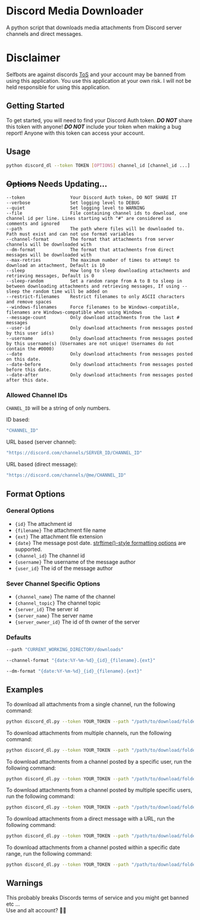 # Discord Media Downloader

A python script that downloads media attachments from Discord server channels and direct messages.

# Disclaimer

Selfbots are against discords [ToS](https://discord.com/terms) and your account may be banned from using this application. You use this application at your own risk. I will not be held responsible for using this application.

## Getting Started

To get started, you will need to find your Discord Auth token. **_DO NOT_** share this token with anyone! **_DO NOT_** include your token when making a bug report! Anyone with this token can access your account.

## Usage

```bash
python discord_dl --token TOKEN [OPTIONS] channel_id [channel_id ...]
```

## ~~Options~~ Needs Updating...

    --token                 Your Discord Auth token, DO NOT SHARE IT
    --verbose               Set logging level to DEBUG
    --quiet                 Set logging level to WARNING
    --file                  File containing channel ids to download, one channel id per line. Lines starting with "#" are considered as comments and ignored
    --path                  The path where files will be downloaded to. Path must exist and can not use format variables
    --channel-format        The format that attachments from server channels will be downloaded with
    --dm-format             The format that attachments from direct messages will be downloaded with
    --max-retries           The maximum number of times to attempt to download an attachment, Default is 10
    --sleep                 How long to sleep downloading attachments and retrieving messages, Default is 0
    --sleep-random          Set a random range from A to B to sleep in between downloading attachments and retrieving messages, If using --sleep the random time will be added on
    --restrict-filenames    Restrict filenames to only ASCII characters and remove spaces
    --windows-filenames     Force filenames to be Windows-compatible, filenames are Windows-compatible when using Windows
    --message-count         Only download attachments from the last # messages
    --user-id               Only download attachments from messages posted by this user id(s)
    --username              Only download attachments from messages posted by this username(s) (Usernames are not unique! Usernames do not contain the #0000)
    --date                  Only download attachments from messages posted on this date.
    --date-before           Only download attachments from messages posted before this date.
    --date-after            Only download attachments from messages posted after this date.

### Allowed Channel IDs

`CHANEL_ID` will be a string of only numbers.

ID based:

```bash
"CHANNEL_ID"
```

URL based (server channel):

```bash
"https://discord.com/channels/SERVER_ID/CHANNEL_ID"
```

URL based (direct message):

```bash
"https://discord.com/channels/@me/CHANNEL_ID"
```

## Format Options

### General Options

- `{id}` The attachment id
- `{filename}` The attachment file name
- `{ext}` The attachment file extension
- `{date}` The message post date. [strftime()-style formatting options](https://docs.python.org/3/library/datetime.html#strftime-and-strptime-format-codes) are supported.
- `{channel_id}` The channel id
- `{username}` The username of the message author
- `{user_id}` The id of the message author

### Sever Channel Specific Options

- `{channel_name}` The name of the channel
- `{channel_topic}` The channel topic
- `{server_id}` The server id
- `{server_name}` The server name
- `{server_owner_id}` The id of th owner of the server

### Defaults

```bash
--path "CURRENT_WORKING_DIRECTORY/downloads"
```

```bash
--channel-format "{date:%Y-%m-%d}_{id}_{filename}.{ext}"
```

```bash
--dm-format "{date:%Y-%m-%d}_{id}_{filename}.{ext}"
```

## Examples

To download all attachments from a single channel, run the following command:

```bash
python discord_dl.py --token YOUR_TOKEN --path "/path/to/download/folder" "channel_id"
```

To download attachments from multiple channels, run the following command:

```bash
python discord_dl.py --token YOUR_TOKEN --path "/path/to/download/folder" "channel_id_1" "channel_id_2" "channel_id_3"
```

To download attachments from a channel posted by a specific user, run the following command:

```bash
python discord_dl.py --token YOUR_TOKEN --path "/path/to/download/folder" --user-id "USER_ID" "channel_id"
```

To download attachments from a channel posted by multiple specific users, run the following command:

```bash
python discord_dl.py --token YOUR_TOKEN --path "/path/to/download/folder" --user-id "USER_ID_1,USER_ID_2,USER_ID_3" "channel_id"
```

To download attachments from a direct message with a URL, run the following command:

```bash
python discord_dl.py --token YOUR_TOKEN --path "/path/to/download/folder" "https://discord.com/channels/@me/channel_id"
```

To download attachments from a channel posted within a specific date range, run the following command:

```bash
python discord_dl.py --token YOUR_TOKEN --path "/path/to/download/folder" --date-after 2020-01-01 --date-before 2020-12-31 "channel_id"
```

## Warnings

This probably breaks Discords terms of service and you might get banned etc ...  
Use and alt account? 🤷‍♂️
